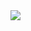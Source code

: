 <a href="https://portal.azure.com/#create/Microsoft.Template/uri/https%3A%2F%2Fraw.githubusercontent.com%2Fbingosummer%2Fazure-quickstart-templates%2Fsimple-bosh-setup%2Fsimple-bosh-setup%2Fazuredeploy.json" target="_blank">
    <img src="http://azuredeploy.net/deploybutton.png"/>
</a>
